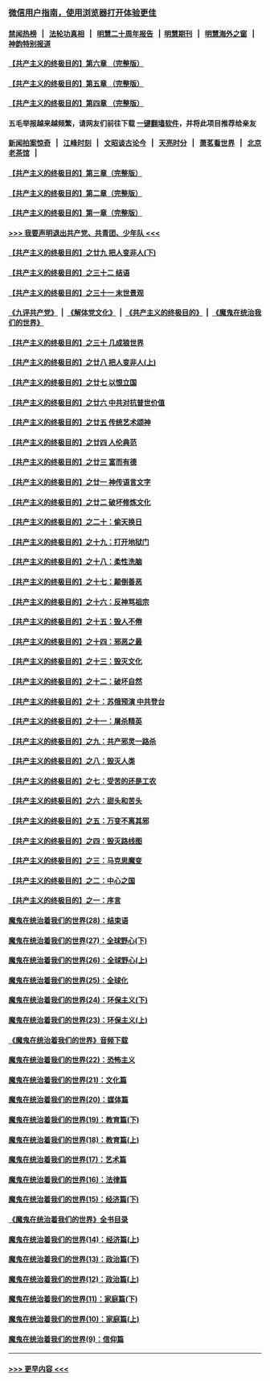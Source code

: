 ### [微信用户指南，使用浏览器打开体验更佳](https://github.com/gfw-breaker/banned-news1/blob/master/indexes/wechat-guide.md?t=0)
#### [禁闻热榜](热点新闻.md?t=0)  &nbsp;&nbsp;|&nbsp;&nbsp; [法轮功真相](https://github.com/gfw-breaker/truth/blob/master/README.md?t=0) &nbsp;&nbsp;|&nbsp;&nbsp; [明慧二十周年报告](https://github.com/gfw-breaker/mh-reports/blob/master/README.md?t=0) &nbsp;&nbsp;|&nbsp;&nbsp;[明慧期刊](https://github.com/gfw-breaker/mh-qikan) &nbsp;&nbsp;|&nbsp;&nbsp; [明慧海外之窗](https://github.com/gfw-breaker/mh-news/blob/master/README.md?t=0) &nbsp;&nbsp;|&nbsp;&nbsp; [神韵特别报道](https://github.com/gfw-breaker/mh-news/blob/master/shenyun.md?t=0)
#### [【共产主义的终极目的】第六章 （完整版）](../pages/nsc422/n11428913.md?t=02161011) 
#### [【共产主义的终极目的】第五章 （完整版）](../pages/nsc422/n11428912.md?t=02161011) 
#### [【共产主义的终极目的】第四章 （完整版）](../pages/nsc422/n11428907.md?t=02161011) 
#### 五毛举报越来越频繁，请网友们前往下载 [一键翻墙软件](https://github.com/gfw-breaker/ssr-accounts)，并将此项目推荐给亲友
#### [新闻拍案惊奇](https://github.com/gfw-breaker/banned-news1/blob/master/pages/link4.md) &nbsp;&nbsp;|&nbsp;&nbsp; [江峰时刻](https://github.com/gfw-breaker/banned-news1/blob/master/pages/link4.md) &nbsp;&nbsp;|&nbsp;&nbsp; [文昭谈古论今](https://github.com/gfw-breaker/banned-news1/blob/master/pages/link4.md) &nbsp;&nbsp;|&nbsp;&nbsp; [天亮时分](https://github.com/gfw-breaker/banned-news1/blob/master/pages/link4.md) &nbsp;&nbsp;|&nbsp;&nbsp; [萧茗看世界](https://github.com/gfw-breaker/banned-news1/blob/master/pages/link4.md) &nbsp;&nbsp;|&nbsp;&nbsp; [北京老茶馆](https://github.com/gfw-breaker/banned-news1/blob/master/pages/link4.md) &nbsp;&nbsp;|&nbsp;&nbsp; 
#### [【共产主义的终极目的】第三章（完整版）](../pages/nsc422/n11428848.md?t=02161011) 
#### [【共产主义的终极目的】第二章（完整版）](../pages/nsc422/n11428831.md?t=02161011) 
#### [【共产主义的终极目的】第一章（完整版）](../pages/nsc422/n11417651.md?t=02161011) 
#### [>>> 我要声明退出共产党、共青团、少年队 <<<](https://github.com/begood0513/goodnews/blob/master/quit/letter.md) 
#### [【共产主义的终极目的】之廿九 把人变非人(下)](../pages/nsc422/n11344140.md?t=02161011) 
#### [【共产主义的终极目的】之三十二 结语](../pages/nsc422/n11360535.md?t=02161011) 
#### [【共产主义的终极目的】之三十一 末世景观](../pages/nsc422/n11351129.md?t=02161011) 
#### [《九评共产党》](https://github.com/begood0513/9ping.md/blob/master/README.md) &nbsp;|&nbsp; [《解体党文化》](../../../../jtdwh.md/blob/master/README.md)  &nbsp;|&nbsp; [《共产主义的终极目的》](../../../../gczydzjmd.md/blob/master/README.md) &nbsp;|&nbsp; [《魔鬼在统治我们的世界》](../../../../mgztzwmdsj.md/blob/master/README.md) 
#### [【共产主义的终极目的】之三十 几成狼世界](../pages/nsc422/n11348280.md?t=02161011) 
#### [【共产主义的终极目的】之廿八 把人变非人(上)](../pages/nsc422/n11340492.md?t=02161011) 
#### [【共产主义的终极目的】之廿七 以恨立国](../pages/nsc422/n11336944.md?t=02161011) 
#### [【共产主义的终极目的】之廿六 中共对抗普世价值](../pages/nsc422/n11324785.md?t=02161011) 
#### [【共产主义的终极目的】之廿五 传统艺术颂神](../pages/nsc422/n11296396.md?t=02161011) 
#### [【共产主义的终极目的】之廿四 人伦典范](../pages/nsc422/n11296397.md?t=02161011) 
#### [【共产主义的终极目的】之廿三 富而有德](../pages/nsc422/n11283598.md?t=02161011) 
#### [【共产主义的终极目的】之廿一 神传语言文字](../pages/nsc422/n11263265.md?t=02161011) 
#### [【共产主义的终极目的】之廿二 破坏修炼文化](../pages/nsc422/n11245728.md?t=02161011) 
#### [【共产主义的终极目的】之二十：偷天换日](../pages/nsc422/n11238846.md?t=02161011) 
#### [【共产主义的终极目的】之十九：打开地狱门](../pages/nsc422/n11206376.md?t=02161011) 
#### [【共产主义的终极目的】之十八：柔性洗脑](../pages/nsc422/n11199994.md?t=02161011) 
#### [【共产主义的终极目的】之十七：颠倒善恶](../pages/nsc422/n11179782.md?t=02161011) 
#### [【共产主义的终极目的】之十六：反神骂祖宗](../pages/nsc422/n11166798.md?t=02161011) 
#### [【共产主义的终极目的】之十五：毁人不倦](../pages/nsc422/n11166792.md?t=02161011) 
#### [【共产主义的终极目的】之十四：邪恶之最](../pages/nsc422/n11150249.md?t=02161011) 
#### [【共产主义的终极目的】之十三：毁灭文化](../pages/nsc422/n11135227.md?t=02161011) 
#### [【共产主义的终极目的】之十二：破坏自然](../pages/nsc422/n11135214.md?t=02161011) 
#### [【共产主义的终极目的】之十：苏俄预演 中共登台](../pages/nsc422/n11118424.md?t=02161011) 
#### [【共产主义的终极目的】之十一：屠杀精英](../pages/nsc422/n11118442.md?t=02161011) 
#### [【共产主义的终极目的】之九：共产邪灵一路杀](../pages/nsc422/n11114139.md?t=02161011) 
#### [【共产主义的终极目的】之八：毁灭人类](../pages/nsc422/n11108503.md?t=02161011) 
#### [【共产主义的终极目的】之七：受苦的还是工农](../pages/nsc422/n11101809.md?t=02161011) 
#### [【共产主义的终极目的】之六：甜头和苦头](../pages/nsc422/n11096971.md?t=02161011) 
#### [【共产主义的终极目的】之五：万变不离其邪](../pages/nsc422/n11091285.md?t=02161011) 
#### [【共产主义的终极目的】之四：毁灭路线图](../pages/nsc422/n11086284.md?t=02161011) 
#### [【共产主义的终极目的】之三：马克思魔变](../pages/nsc422/n11061941.md?t=02161011) 
#### [【共产主义的终极目的】之二：中心之国](../pages/nsc422/n11047728.md?t=02161011) 
#### [【共产主义的终极目的】之一：序言](../pages/nsc422/n11086077.md?t=02161011) 
#### [魔鬼在统治着我们的世界(28)：结束语](../pages/nsc422/n10936246.md?t=02161011) 
#### [魔鬼在统治着我们的世界(27)：全球野心(下)](../pages/nsc422/n10928319.md?t=02161011) 
#### [魔鬼在统治着我们的世界(26)：全球野心(上)](../pages/nsc422/n10900318.md?t=02161011) 
#### [魔鬼在统治着我们的世界(25)：全球化](../pages/nsc422/n10788205.md?t=02161011) 
#### [魔鬼在统治着我们的世界(24)：环保主义(下)](../pages/nsc422/n10695307.md?t=02161011) 
#### [魔鬼在统治着我们的世界(23)：环保主义(上)](../pages/nsc422/n10688613.md?t=02161011) 
#### [《魔鬼在统治着我们的世界》音频下载](../pages/nsc422/n10635553.md?t=02161011) 
#### [魔鬼在统治着我们的世界(22)：恐怖主义](../pages/nsc422/n10614727.md?t=02161011) 
#### [魔鬼在统治着我们的世界(21)：文化篇](../pages/nsc422/n10597706.md?t=02161011) 
#### [魔鬼在统治着我们的世界(20)：媒体篇](../pages/nsc422/n10586579.md?t=02161011) 
#### [魔鬼在统治着我们的世界(19)：教育篇(下)](../pages/nsc422/n10564808.md?t=02161011) 
#### [魔鬼在统治着我们的世界(18)：教育篇(上)](../pages/nsc422/n10526970.md?t=02161011) 
#### [魔鬼在统治着我们的世界(17)：艺术篇](../pages/nsc422/n10499093.md?t=02161011) 
#### [魔鬼在统治着我们的世界(16)：法律篇](../pages/nsc422/n10485969.md?t=02161011) 
#### [魔鬼在统治着我们的世界(15)：经济篇(下)](../pages/nsc422/n10469975.md?t=02161011) 
#### [《魔鬼在统治着我们的世界》全书目录](../pages/nsc422/n10464261.md?t=02161011) 
#### [魔鬼在统治着我们的世界(14)：经济篇(上)](../pages/nsc422/n10457370.md?t=02161011) 
#### [魔鬼在统治着我们的世界(13)：政治篇(下)](../pages/nsc422/n10448270.md?t=02161011) 
#### [魔鬼在统治着我们的世界(12)：政治篇(上)](../pages/nsc422/n10444576.md?t=02161011) 
#### [魔鬼在统治着我们的世界(11)：家庭篇(下)](../pages/nsc422/n10440961.md?t=02161011) 
#### [魔鬼在统治着我们的世界(10)：家庭篇(上)](../pages/nsc422/n10435448.md?t=02161011) 
#### [魔鬼在统治着我们的世界(9)：信仰篇](../pages/nsc422/n10432159.md?t=02161011) 

----
#### [ >>> 更早内容 <<< ](../indexes/nsc422-earlier.md)
